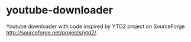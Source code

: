 youtube-downloader
==================

Youtube downloader with code inspired by YTD2 project on SourceForge <a>http://sourceforge.net/projects/ytd2/</a>.
